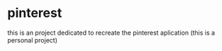 # pinterest
this is an project dedicated to recreate the pinterest aplication (this is a personal project)
